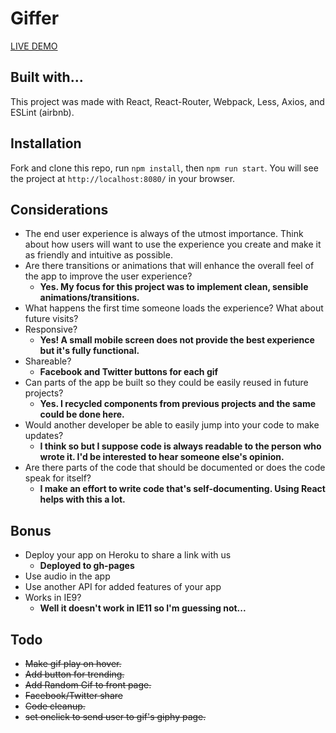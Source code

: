 # Giffer

[LIVE DEMO](https://qualitydixon.github.io/giffer/)

## Built with...

This project was made with React, React-Router, Webpack, Less, Axios, and ESLint (airbnb).

## Installation

Fork and clone this repo, run `npm install`, then `npm run start`. You will see the project at `http://localhost:8080/` in your browser.

## Considerations

- The end user experience is always of the utmost importance.  Think about how users will want to use the experience you create and make it as friendly and intuitive as possible.
- Are there transitions or animations that will enhance the overall feel of the app to improve the user experience?
  * **Yes. My focus for this project was to implement clean, sensible animations/transitions.**
- What happens the first time someone loads the experience?  What about future visits?
- Responsive?
  * **Yes! A small mobile screen does not provide the best experience but it's fully functional.**
- Shareable?
  * **Facebook and Twitter buttons for each gif**
- Can parts of the app be built so they could be easily reused in future projects?
  * **Yes. I recycled components from previous projects and the same could be done here.**
- Would another developer be able to easily jump into your code to make updates?
  * **I think so but I suppose code is always readable to the person who wrote it. I'd be interested to hear someone else's opinion.**
- Are there parts of the code that should be documented or does the code speak for itself?
  * **I make an effort to write code that's self-documenting. Using React helps with this a lot.**

## Bonus
- Deploy your app on Heroku to share a link with us
  * **Deployed to gh-pages**
- Use audio in the app
- Use another API for added features of your app
- Works in IE9?
  * **Well it doesn't work in IE11 so I'm guessing not...**

## Todo

- ~~Make gif play on hover.~~
- ~~Add button for trending.~~
- ~~Add Random Gif to front page.~~
- ~~Facebook/Twitter share~~
- ~~Code cleanup.~~
- ~~set onclick to send user to gif's giphy page.~~

